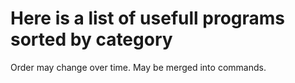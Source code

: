 
# Here is a list of usefull programs sorted by category
Order may change over time.
May be merged into commands.

